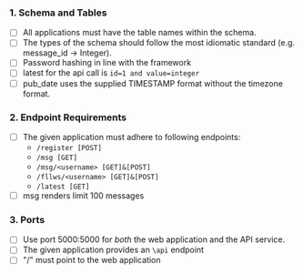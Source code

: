 
### 1. Schema and Tables
- [ ] All applications must have the table names within the schema.
- [ ] The types of the schema should follow the most idiomatic standard (e.g. message_id -> Integer).
- [ ] Password hashing in line with the framework
- [ ] latest for the api call is `id=1 and value=integer`
- [ ] pub_date uses the supplied TIMESTAMP format without the timezone format.

### 2. Endpoint Requirements 
- [ ]  The given application must adhere to following endpoints:
   * `/register [POST]`
   * `/msg [GET]`
   * `/msg/<username> [GET]&[POST]`
   * `/fllws/<username> [GET]&[POST]`
   * `/latest [GET]`
- [ ] msg renders limit 100 messages

### 3. Ports 
- [ ] Use port 5000:5000 for _both_ the web application and the API service.
- [ ] The given application provides an `\api` endpoint
- [ ] "/" must point to the web application